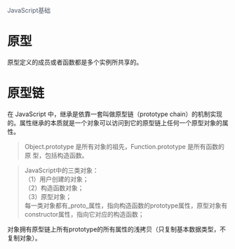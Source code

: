 <font color=#4E5969>JavaScript基础</font>
# 原型
原型定义的成员或者函数都是多个实例所共享的。

# 原型链
在 JavaScript 中，继承是依靠一套叫做原型链（prototype chain）的机制实现的。属性继承的本质就是一个对象可以访问到它的原型链上任何一个原型对象的属性。

>Object.prototype 是所有对象的祖先，Function.prototype 是所有函数的原
型，包括构造函数。

> JavaScript中的三类对象：  
（1）用户创建的对象；  
（2）构造函数对象；  
（3）原型对象；  
每一类对象都有_proto_属性，指向构造函数的prototype属性，原型对象有 constructor属性，指向它对应的构造函数；

对象拥有原型链上所有prototype的所有属性的浅拷贝（只复制基本数据类型，不复制对象）。